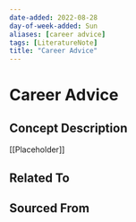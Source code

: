 ```yaml
---
date-added: 2022-08-28
day-of-week-added: Sun
aliases: [career advice]
tags: [LiteratureNote]
title: "Career Advice"
---
```


# Career Advice

## Concept Description
[[Placeholder]]



## Related To


## Sourced From



